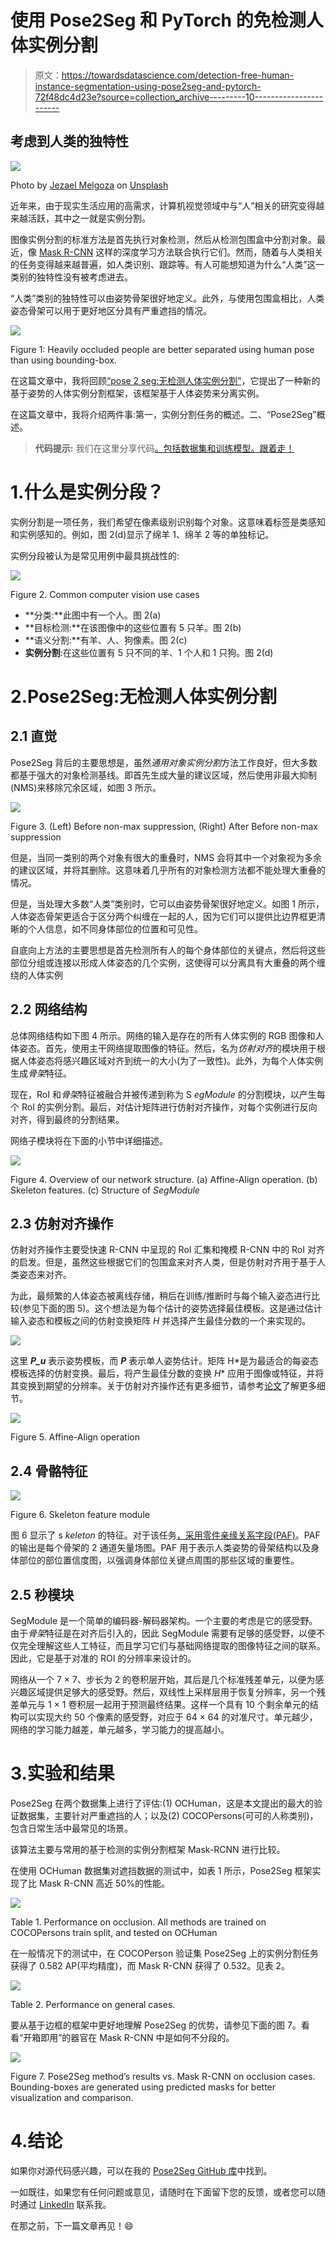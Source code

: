 # 使用 Pose2Seg 和 PyTorch 的免检测人体实例分割

> 原文：<https://towardsdatascience.com/detection-free-human-instance-segmentation-using-pose2seg-and-pytorch-72f48dc4d23e?source=collection_archive---------10----------------------->

## 考虑到人类的独特性

![](img/6c32e7a2cc6ecddf0e000bb042439445.png)

Photo by [Jezael Melgoza](https://unsplash.com/@jezael?utm_source=medium&utm_medium=referral) on [Unsplash](https://unsplash.com?utm_source=medium&utm_medium=referral)

近年来，由于现实生活应用的高需求，计算机视觉领域中与“人”相关的研究变得越来越活跃，其中之一就是实例分割。

图像实例分割的标准方法是首先执行对象检测，然后从检测包围盒中分割对象。最近，像 [Mask R-CNN](https://engineering.matterport.com/splash-of-color-instance-segmentation-with-mask-r-cnn-and-tensorflow-7c761e238b46) 这样的深度学习方法联合执行它们。然而，随着与人类相关的任务变得越来越普遍，如人类识别、跟踪等。有人可能想知道为什么“人类”这一类别的独特性没有被考虑进去。

“人类”类别的独特性可以由姿势骨架很好地定义。此外，与使用包围盒相比，人类姿态骨架可以用于更好地区分具有严重遮挡的情况。

![](img/5ab96a731d9f1878d9aec17cb7f4f6d9.png)

Figure 1: Heavily occluded people are better separated using human pose than using bounding-box.

在这篇文章中，我将回顾[“pose 2 seg:无检测人体实例分割”](https://arxiv.org/pdf/1803.10683.pdf)，它提出了一种新的基于姿势的人体实例分割框架，该框架基于人体姿势来分离实例。

在这篇文章中，我将介绍两件事:第一，实例分割任务的概述。二、“Pose2Seg”概述。

> **代码提示:**
> 我们在这里分享代码[。包括数据集和训练模型。跟着走！](https://github.com/erezposner/Pose2Seg)

# 1.什么是实例分段？

实例分割是一项任务，我们希望在像素级别识别每个对象。这意味着标签是类感知和实例感知的。例如，图 2(d)显示了绵羊 1、绵羊 2 等的单独标记。

实例分段被认为是常见用例中最具挑战性的:

![](img/f4a18a302ea19dfc43e7e5e9388d344d.png)

Figure 2\. Common computer vision use cases

*   **分类:**此图中有一个人。图 2(a)
*   **目标检测:**在该图像中的这些位置有 5 只羊。图 2(b)
*   **语义分割:**有羊、人、狗像素。图 2(c)
*   **实例分割**:在这些位置有 5 只不同的羊、1 个人和 1 只狗。图 2(d)

# 2.Pose2Seg:无检测人体实例分割

## 2.1 直觉

Pose2Seg 背后的主要思想是，虽然*通用对象实例分割*方法工作良好，但大多数都基于强大的对象检测基线。即首先生成大量的建议区域，然后使用非最大抑制(NMS)来移除冗余区域，如图 3 所示。

![](img/55589a9fa5e0956746712e6df5a33690.png)

Figure 3\. (Left) Before non-max suppression, (Right) After Before non-max suppression

但是，当同一类别的两个对象有很大的重叠时，NMS 会将其中一个对象视为多余的建议区域，并将其删除。这意味着几乎所有的对象检测方法都不能处理大重叠的情况。

但是，当处理大多数“人类”类别时，它可以由姿势骨架很好地定义。如图 1 所示，人体姿态骨架更适合于区分两个纠缠在一起的人，因为它们可以提供比边界框更清晰的个人信息，如不同身体部位的位置和可见性。

自底向上方法的主要思想是首先检测所有人的每个身体部位的关键点，然后将这些部位分组或连接以形成人体姿态的几个实例，这使得可以分离具有大重叠的两个缠绕的人体实例

## 2.2 网络结构

总体网络结构如下图 4 所示。网络的输入是存在的所有人体实例的 RGB 图像和人体姿态。首先，使用主干网络提取图像的特征。然后，名为*仿射对齐*的模块用于根据人体姿态将感兴趣区域对齐到统一的大小(为了一致性)。此外，为每个人体实例生成*骨架*特征。

现在，RoI 和*骨架*特征被融合并被传递到称为 S *egModule* 的分割模块，以产生每个 RoI 的实例分割。最后，对估计矩阵进行仿射对齐操作，对每个实例进行反向对齐，得到最终的分割结果。

网络子模块将在下面的小节中详细描述。

![](img/81c19e6c64c7deecc21e005c02539651.png)

Figure 4\. Overview of our network structure. (a) Affine-Align operation. (b) Skeleton features. (c) Structure of *SegModule*

## 2.3 仿射对齐操作

仿射对齐操作主要受快速 R-CNN 中呈现的 RoI 汇集和掩模 R-CNN 中的 RoI 对齐的启发。但是，虽然这些根据它们的包围盒来对齐人类，但是仿射对齐用于基于人类姿态来对齐。

为此，最频繁的人体姿态被离线存储，稍后在训练/推断时与每个输入姿态进行比较(参见下面的图 5)。这个想法是为每个估计的姿势选择最佳模板。这是通过估计输入姿态和模板之间的仿射变换矩阵 *H* 并选择产生最佳分数的一个来实现的。

![](img/59f7e18c2fbdfe835fe0739f8c32600f.png)

这里 ***P_u*** 表示姿势模板，而 ***P*** 表示单人姿势估计。矩阵 H*是为最适合的每姿态模板选择的仿射变换。最后，将产生最佳分数的变换 *H** 应用于图像或特征，并将其变换到期望的分辨率。关于仿射对齐操作还有更多细节，请参考[论文](https://arxiv.org/pdf/1803.10683.pdf)了解更多细节。

![](img/a12b565a725c1b9d0c27e8bd18fe60fb.png)

Figure 5\. Affine-Align operation

## 2.4 骨骼特征

![](img/59ca359394dc05d73f020c9e2a4b5b83.png)

Figure 6\. Skeleton feature module

图 6 显示了 s *keleton* 的特征。对于该任务[，采用零件亲缘关系字段(PAF)](https://arxiv.org/abs/1611.08050)。PAF 的输出是每个骨架的 2 通道矢量场图。PAF 用于表示人类姿势的骨架结构以及身体部位的部位置信度图，以强调身体部位关键点周围的那些区域的重要性。

## 2.5 秒模块

SegModule 是一个简单的编码器-解码器架构。一个主要的考虑是它的感受野。由于*骨架*特征是在对齐后引入的，因此 SegModule 需要有足够的感受野，以便不仅完全理解这些人工特征，而且学习它们与基础网络提取的图像特征之间的联系。因此，它是基于对准的 ROI 的分辨率来设计的。

网络从一个 7 × 7、步长为 2 的卷积层开始，其后是几个标准残差单元，以便为感兴趣区域提供足够大的感受野。然后，双线性上采样层用于恢复分辨率，另一个残差单元与 1 × 1 卷积层一起用于预测最终结果。这样一个具有 10 个剩余单元的结构可以实现大约 50 个像素的感受野，对应于 64 × 64 的对准尺寸。单元越少，网络的学习能力越差，单元越多，学习能力的提高越小。

# 3.实验和结果

Pose2Seg 在两个数据集上进行了评估:(1) OCHuman，这是本文提出的最大的验证数据集，主要针对严重遮挡的人；以及(2) COCOPersons(可可的人称类别)，包含日常生活中最常见的场景。

该算法主要与常用的基于检测的实例分割框架 Mask-RCNN 进行比较。

在使用 OCHuman 数据集对遮挡数据的测试中，如表 1 所示，Pose2Seg 框架实现了比 Mask R-CNN 高近 50%的性能。

![](img/a296132d67f4d48fd369c9b3dee8274b.png)

Table 1\. Performance on occlusion. All methods are trained on COCOPersons train split, and tested on OCHuman

在一般情况下的测试中，在 COCOPerson 验证集 Pose2Seg 上的实例分割任务获得了 0.582 AP(平均精度)，而 Mask R-CNN 获得了 0.532。见表 2。

![](img/5c1a7506a2064c22db3f723828f91f4a.png)

Table 2\. Performance on general cases.

要从基于边框的框架中更好地理解 Pose2Seg 的优势，请参见下面的图 7。看看“开箱即用”的器官在 Mask R-CNN 中是如何不分段的。

![](img/d4c74adc9b2a1d5fe576c354c2289621.png)

Figure 7\. Pose2Seg method’s results vs. Mask R-CNN on occlusion cases. Bounding-boxes are generated using predicted masks for better visualization and comparison.

# 4.结论

如果你对源代码感兴趣，可以在我的 [Pose2Seg GitHub 库](https://github.com/erezposner/Pose2Seg)中找到。

一如既往，如果您有任何问题或意见，请随时在下面留下您的反馈，或者您可以随时通过 [LinkedIn](http://www.linkedin.com/in/erezposner) 联系我。

在那之前，下一篇文章再见！😄